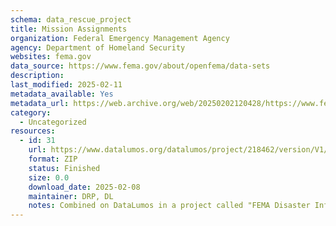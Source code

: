 ```yaml
---
schema: data_rescue_project 
title: Mission Assignments
organization: Federal Emergency Management Agency
agency: Department of Homeland Security
websites: fema.gov
data_source: https://www.fema.gov/about/openfema/data-sets
description: 
last_modified: 2025-02-11
metadata_available: Yes
metadata_url: https://web.archive.org/web/20250202120428/https://www.fema.gov/openfema-data-page/mission-assignments-v2
category:
  - Uncategorized
resources:
  - id: 31
    url: https://www.datalumos.org/datalumos/project/218462/version/V1/view
    format: ZIP
    status: Finished
    size: 0.0
    download_date: 2025-02-08
    maintainer: DRP, DL
    notes: Combined on DataLumos in a project called "FEMA Disaster Information", mirroring grouping on OpenFEMA page
---
```

